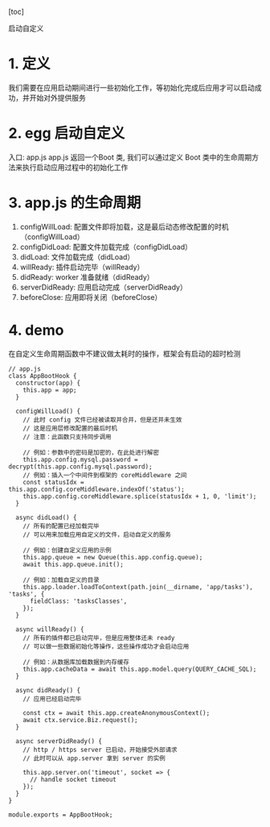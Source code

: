 [toc]

启动自定义

# 1. 定义
我们需要在应用启动期间进行一些初始化工作，等初始化完成后应用才可以启动成功，并开始对外提供服务

# 2. egg 启动自定义
入口: app.js
app.js 返回一个Boot 类, 我们可以通过定义 Boot 类中的生命周期方法来执行启动应用过程中的初始化工作

# 3. app.js 的生命周期
1. configWillLoad: 配置文件即将加载，这是最后动态修改配置的时机（configWillLoad）
2. configDidLoad: 配置文件加载完成（configDidLoad）
3. didLoad: 文件加载完成（didLoad）
4. willReady: 插件启动完毕（willReady）
5. didReady: worker 准备就绪（didReady）
6. serverDidReady: 应用启动完成（serverDidReady）
7. beforeClose: 应用即将关闭（beforeClose）

# 4. demo
在自定义生命周期函数中不建议做太耗时的操作，框架会有启动的超时检测
```
// app.js
class AppBootHook {
  constructor(app) {
    this.app = app;
  }

  configWillLoad() {
    // 此时 config 文件已经被读取并合并，但是还并未生效
    // 这是应用层修改配置的最后时机
    // 注意：此函数只支持同步调用

    // 例如：参数中的密码是加密的，在此处进行解密
    this.app.config.mysql.password = decrypt(this.app.config.mysql.password);
    // 例如：插入一个中间件到框架的 coreMiddleware 之间
    const statusIdx = this.app.config.coreMiddleware.indexOf('status');
    this.app.config.coreMiddleware.splice(statusIdx + 1, 0, 'limit');
  }

  async didLoad() {
    // 所有的配置已经加载完毕
    // 可以用来加载应用自定义的文件，启动自定义的服务

    // 例如：创建自定义应用的示例
    this.app.queue = new Queue(this.app.config.queue);
    await this.app.queue.init();

    // 例如：加载自定义的目录
    this.app.loader.loadToContext(path.join(__dirname, 'app/tasks'), 'tasks', {
      fieldClass: 'tasksClasses',
    });
  }

  async willReady() {
    // 所有的插件都已启动完毕，但是应用整体还未 ready
    // 可以做一些数据初始化等操作，这些操作成功才会启动应用

    // 例如：从数据库加载数据到内存缓存
    this.app.cacheData = await this.app.model.query(QUERY_CACHE_SQL);
  }

  async didReady() {
    // 应用已经启动完毕

    const ctx = await this.app.createAnonymousContext();
    await ctx.service.Biz.request();
  }

  async serverDidReady() {
    // http / https server 已启动，开始接受外部请求
    // 此时可以从 app.server 拿到 server 的实例

    this.app.server.on('timeout', socket => {
      // handle socket timeout
    });
  }
}

module.exports = AppBootHook;
```